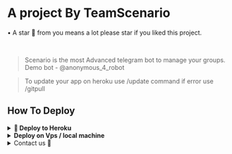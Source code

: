 # A project By TeamScenario

• A star 🌟 from you means a lot please star if you liked this project.

<br>

> Scenario is the most Advanced telegram bot to manage your groups. 
Demo bot - @anonymous_4_robot

> To update your app on heroku use /update command if error use /gitpull

## How To Deploy 
<details>
<summary><b>🔗 Deploy to Heroku</b></summary>
<br>

> All vars are already filled and some are optional not filling them will not make big difference.

> <b>First fork this repo!!</b>

• before that please star 🥺

• Click here to fork ↓
<p><a href="https://github.com/TeamScenario/Scenario/fork"><img src="https://telegra.ph/file/8b61f6edc2a35c473ddff.jpg" alt="Press to Takeoff" width="490px"></a></p>
    
<h4>Click the button below to deploy Scenario on Heroku!</h4>    
<p><a href="https://teamscenario.blogspot.com/heroku-deployer"><img src="https://telegra.ph/file/57c4edb389224c9cf9996.png" alt="Press to Takeoff" width="490px"></a></p>
</details>


<details>
<summary><b>Deploy on Vps / local machine</b></summary>
<br>

> We don't provide support for vps deployment so don't come to us with your problems!
    </br>

```console
    ~$ git clone https://github.com/TeamScenario/Scenario
    ~$ cd scenario
    ~$ cp sample_config.py config.py
```

Edit Config.py with your own Values

Start with ```python -m scenario```

</details>

<details>
<summary>Contact us 🌟</summary>
<p align="center"><a href="https://t.me/The_Arc_Music"><img src="https://telegra.ph/file/50c21b237d00309571e00.jpg" width="2000"></a></p>
 
## <img height="40" src="https://raw.githubusercontent.com/innng/innng/master/assets/kyubey.gif"/>Contact us

[![Group](https://img.shields.io/badge/dynamic/json?logo=telegram&label=%40ScenarioXsupport&labelColor=282c34&suffix=+members&color=2CA5E0&query=%24.data.totalSubs&url=https%3A%2F%2Fapi.spencerwoo.com%2Fsubstats%2F%3Fsource%3Dtelegram%26queryKey%3DThe_Arc_Music&longCache=true%22)](https://t.me/ScenarioXsupport)
[![Group](https://img.shields.io/badge/dynamic/json?logo=telegram&label=%40TeamScenario&labelColor=282c34&suffix=+members&color=2CA5E0&query=%24.data.totalSubs&url=https%3A%2F%2Fapi.spencerwoo.com%2Fsubstats%2F%3Fsource%3Dtelegram%26queryKey%3DThe_Arc_Music&longCache=true%22)](https://t.me/TeamScenario)
</details>
  
